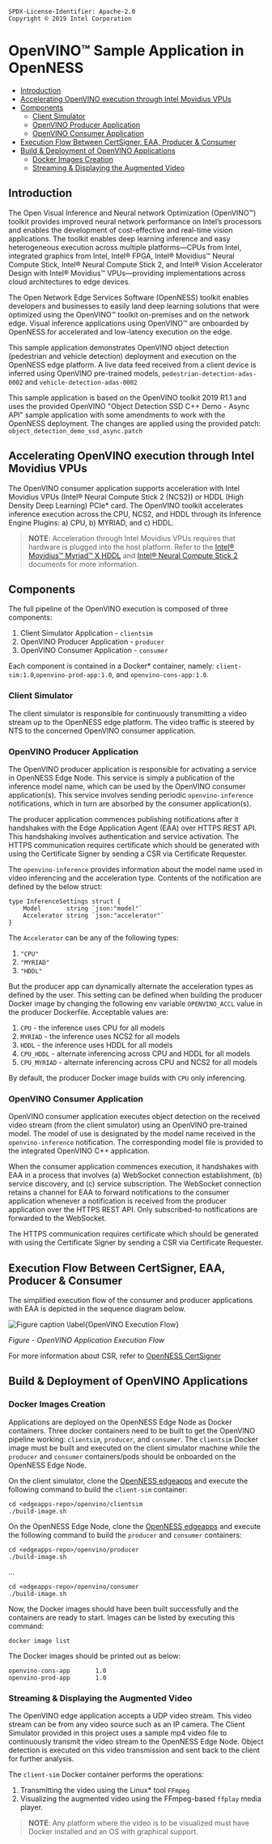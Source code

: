 ```text
SPDX-License-Identifier: Apache-2.0     
Copyright © 2019 Intel Corporation  
```
<!-- omit in toc -->
# OpenVINO™ Sample Application in OpenNESS
- [Introduction](#introduction)
- [Accelerating OpenVINO execution through Intel Movidius VPUs](#accelerating-openvino-execution-through-intel-movidius-vpus)
- [Components](#components)
	- [Client Simulator](#client-simulator)
	- [OpenVINO Producer Application](#openvino-producer-application)
	- [OpenVINO Consumer Application](#openvino-consumer-application)
- [Execution Flow Between CertSigner, EAA, Producer & Consumer](#execution-flow-between-certsigner-eaa-producer--consumer)
- [Build & Deployment of OpenVINO Applications](#build--deployment-of-openvino-applications)
	- [Docker Images Creation](#docker-images-creation)
	- [Streaming & Displaying the Augmented Video](#streaming--displaying-the-augmented-video)

## Introduction
The Open Visual Inference and Neural network Optimization (OpenVINO™) toolkit provides improved neural network performance on Intel’s processors and enables the development of cost-effective and real-time vision applications. The toolkit enables deep learning inference and easy heterogeneous execution across multiple platforms—CPUs from Intel, integrated graphics from Intel, Intel® FPGA, Intel® Movidius™ Neural Compute Stick, Intel® Neural Compute Stick 2, and Intel® Vision Accelerator Design with Intel® Movidius™ VPUs—providing implementations across cloud architectures to edge devices.

The Open Network Edge Services Software (OpenNESS) toolkit enables developers and businesses to easily land deep learning solutions that were optimized using the OpenVINO™ toolkit on-premises and on the network edge. Visual inference applications using OpenVINO™ are onboarded by OpenNESS for accelerated and low-latency execution on the edge.

This sample application demonstrates OpenVINO object detection (pedestrian and vehicle detection) deployment and execution on the OpenNESS edge platform. A live data feed received from a client device is inferred using OpenVINO pre-trained models, `pedestrian-detection-adas-0002` and `vehicle-detection-adas-0002`

This sample application is based on the OpenVINO toolkit 2019 R1.1 and uses the provided OpenVINO "Object Detection SSD C++ Demo - Async API" sample application with some amendments to work with the OpenNESS deployment. The changes are applied using the provided patch: `object_detection_demo_ssd_async.patch`

## Accelerating OpenVINO execution through Intel Movidius VPUs

The OpenVINO consumer application supports acceleration with Intel Movidius VPUs (Intel® Neural Compute Stick 2 (NCS2)) or HDDL (High Density Deep Learning) PCIe\* card.
The OpenVINO toolkit accelerates inference execution across the CPU, NCS2, and HDDL through its Inference Engine Plugins: a) CPU, b) MYRIAD, and c) HDDL.

> **NOTE**: Acceleration through Intel Movidius VPUs requires that hardware is plugged into the host platform. Refer to the [Intel® Movidius™ Myriad™ X HDDL](../enhanced-platform-awareness/openness_hddl.md) and [Intel® Neural Compute Stick 2](https://ark.intel.com/content/www/us/en/ark/products/140109/intel-neural-compute-stick-2.html) documents for more information.

## Components

The full pipeline of the OpenVINO execution is composed of three components:

 1. Client Simulator Application - `clientsim`
 2. OpenVINO Producer Application - `producer`
 3. OpenVINO Consumer Application - `consumer`

Each component is contained in a Docker\* container, namely: `client-sim:1.0`,`openvino-prod-app:1.0`, and `openvino-cons-app:1.0`.

### Client Simulator

The client simulator is responsible for continuously transmitting a video stream up to the OpenNESS edge platform. The video traffic is steered by NTS to the concerned OpenVINO consumer application.

### OpenVINO Producer Application

The OpenVINO producer application is responsible for activating a service in OpenNESS Edge Node. This service is simply a publication of the inference model name, which can be used by the OpenVINO consumer application(s). This service involves sending periodic `openvino-inference` notifications, which in turn are absorbed by the consumer application(s).

The producer application commences publishing notifications after it handshakes with the Edge Application Agent (EAA) over HTTPS REST API. This handshaking involves authentication and service activation. The HTTPS communication requires certificate which should be generated with using the Certificate Signer by sending a CSR via Certificate Requester.

The `openvino-inference` provides information about the model name used in video inferencing and the acceleration type. Contents of the notification are defined by the below struct:

```golang
type InferenceSettings struct {
	Model       string `json:"model"`
	Accelerator string `json:"accelerator"`
}
```

The `Accelerator` can be any of the following types:
1. `"CPU"`
2. `"MYRIAD"`
3. `"HDDL"`

But the producer app can dynamically alternate the acceleration types as defined by the user. This setting can be defined when building the producer Docker image by changing the following env variable `OPENVINO_ACCL` value in the producer Dockerfile. Acceptable values are:

1. `CPU` - the inference uses CPU for all models
2. `MYRIAD` - the inference uses NCS2 for all models
3. `HDDL` - the inference uses HDDL for all models
4. `CPU_HDDL` - alternate inferencing across CPU and HDDL for all models
5. `CPU_MYRIAD` - alternate inferencing across CPU and NCS2 for all models

By default, the producer Docker image builds with `CPU` only inferencing.

### OpenVINO Consumer Application

OpenVINO consumer application executes object detection on the received video stream (from the client simulator) using an OpenVINO pre-trained model. The model of use is designated by the model name received in the `openvino-inference` notification. The corresponding model file is provided to the integrated OpenVINO C++ application.

When the consumer application commences execution, it handshakes with EAA in a process that involves (a) WebSocket connection establishment, (b) service discovery, and (c) service subscription. The WebSocket connection retains a channel for EAA to forward notifications to the consumer application whenever a notification is received from the producer application over the HTTPS REST API. Only subscribed-to notifications are forwarded to the WebSocket.

The HTTPS communication requires certificate which should be generated with using the Certificate Signer by sending a CSR via Certificate Requester.


## Execution Flow Between CertSigner, EAA, Producer & Consumer

The simplified execution flow of the consumer and producer applications with EAA is depicted in the sequence diagram below.

![Figure caption \label{OpenVINO Execution Flow}](app-guide/openness_openvinoexecflow.png)

_Figure - OpenVINO Application Execution Flow_

For more information about CSR, refer to [OpenNESS CertSigner](../applications-onboard/openness-certsigner.md)

## Build & Deployment of OpenVINO Applications

### Docker Images Creation

Applications are deployed on the OpenNESS Edge Node as Docker containers. Three docker containers need to be built to get the OpenVINO pipeline working: `clientsim`, `producer`, and `consumer`. The `clientsim` Docker image must be built and executed on the client simulator machine while the `producer` and `consumer` containers/pods should be onboarded on the OpenNESS Edge Node.

On the client simulator, clone the [OpenNESS edgeapps](https://github.com/open-ness/edgeapps) and execute the following command to build the `client-sim` container:

```shell
cd <edgeapps-repo>/openvino/clientsim
./build-image.sh
```

On the OpenNESS Edge Node, clone the [OpenNESS edgeapps](https://github.com/open-ness/edgeapps) and execute the following command to build the `producer` and `consumer` containers:
```shell
cd <edgeapps-repo>/openvino/producer
./build-image.sh
```
...
```shell
cd <edgeapps-repo>/openvino/consumer
./build-image.sh
```

Now, the Docker images should have been built successfully and the containers are ready to start. Images can be listed by executing this command:

```shell
docker image list
```

The Docker images should be printed out as below:

```shell
openvino-cons-app       1.0
openvino-prod-app       1.0
```

### Streaming & Displaying the Augmented Video

The OpenVINO edge application accepts a UDP video stream. This video stream can
be from any video source such as an IP camera. The Client Simulator provided in
this project uses a sample mp4 video file to continuously transmit the video
stream to the OpenNESS Edge Node. Object detection is executed on this video
transmission and sent back to the client for further analysis.

The `client-sim` Docker container performs the operations:
1. Transmitting the video using the Linux\* tool `FFmpeg`
2. Visualizing the augmented video using the FFmpeg-based `ffplay`
   media player.

> **NOTE**: Any platform where the video is to be visualized must have Docker installed and an OS with graphical support.
